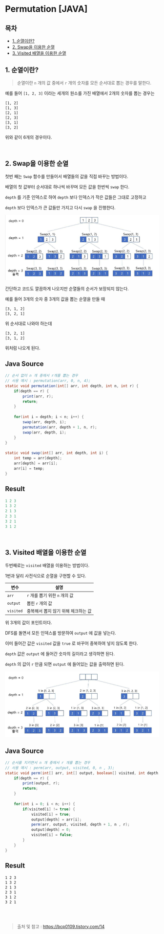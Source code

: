 # Permutation [JAVA]

## **목차**
- [1. 순열이란?](#1)
- [2. Swap을 이용한 순열](#2)
- [3. Visited 배열을 이용한 순열](#3)

## 1. 순열이란?<a id="1"></a>  
> 순열이란 `n` 개의 값 중에서 `r` 개의 숫자를 모든 순서대로 뽑는 경우를 말한다.

예를 들어 `[1, 2, 3]` 이라는 세개의 원소를 가진 배열에서 2개의 숫자를 뽑는 경우는

```
[1, 2]
[1, 3]
[2, 1]
[2, 3]
[3, 1]
[3, 2]
```

위와 같이 6개의 경우이다.

<br/>

## 2. Swap을 이용한 순열<a id="2"></a>  
첫번 째는 `Swap` 함수를 만들어서 배열들의 값을 직접 바꾸는 방법이다. 

배열의 첫 값부터 순서대로 하나씩 바꾸며 모든 값을 한번씩 `swap` 한다.

`depth` 를 기준 인덱스로 하여 `depth` 보다 인덱스가 작은 값들은 그대로 고정하고  

`depth` 보다 인덱스가 큰 값들만 가지고 다시 `swap` 을 진행한다.

![swap을 이용한 순열](./img/2022_03_10/swap을_이용한_순열.png)

간단하고 코드도 깔끔하게 나오지만 순열들의 순서가 보장되지 않는다.

예를 들어 3개의 숫자 중 3개의 값을 뽑는 순열을 만들 때

```
[3, 1, 2]
[3, 2, 1]
```

위 순서대로 나와야 하는데

```
[3, 2, 1]
[3, 1, 2]
```

위처럼 나오게 된다.

## Java Source
```java
// 순서 없이 n 개 중에서 r개를 뽑는 경우
// 사용 예시 : permutation(arr, 0, n, 4);
static void permutation(int[] arr, int depth, int n, int r) {
    if(depth == r) {
        print(arr, r);
        return;
    }

    for(int i = depth; i < n; i++) {
        swap(arr, depth, i);
        permutation(arr, depth + 1, n, r);
        swap(arr, depth, i);
    }
}

static void swap(int[] arr, int depth, int i) {
    int temp = arr[depth];
    arr[depth] = arr[i];
    arr[i] = temp;
}
```

## Result
```java
1 2 3
1 3 2
2 1 3
2 3 1
3 2 1
3 1 2
```

<br/>

## 3. Visited 배열을 이용한 순열<a id="3"></a>  
두번째로는 `visited` 배열을 이용하는 방법이다.  

1번과 달리 사전식으로 순열을 구현할 수 있다.  

|변수|설명|
|---|---|
|`arr`|`r` 개를 뽑기 위한 `n` 개의 값|
|`output`|뽑힌 `r` 개의 값|
|`visited`|중복해서 뽑지 않기 위해 체크하는 값|

위 3개의 값이 포인트이다.

DFS를 돌면서 모든 인덱스를 방문하여 `output` 에 값을 넣는다.

이미 들어간 값은 `visited` 값을 `true` 로 바꾸어 중복하여 넣지 않도록 한다.

`depth` 값은 `output` 에 들어간 숫자의 길이라고 생각하면 된다.

`depth` 의 값이 `r` 만큼 되면 `output` 에 들어있는 값을 출력하면 된다.

![visited_배열을_이용한_순열](./img/2022_03_10/visited_배열을_이용한_순열.png)

## Java Source
```java
// 순서를 지키면서 n 개 중에서 r 개를 뽑는 경우
// 사용 예시 : perm(arr, output, visited, 0, n , 3);
static void perm(int[] arr, int[] output, boolean[] visited, int depth, int n, int r) {
    if(depth == r) {
        print(output, r);
        return;
    }

    for(int i = 0; i < n; i++) {
        if(visited[i] != true) {
            visited[i] = true;
            output[depth] = arr[i];
            perm(arr, output, visited, depth + 1, n , r);
            output[depth] = 0;
            visited[i] = false;
        }
    }
}
```

## Result
```
1 2 3
1 3 2
2 1 3
2 3 1
3 1 2
3 2 1
```

<br/>
<br/>

> 출처 및 참고 : https://bcp0109.tistory.com/14